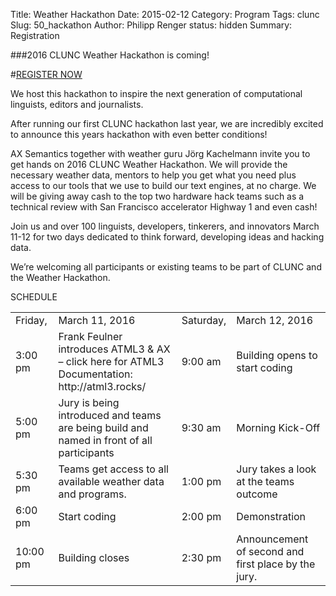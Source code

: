 Title: Weather Hackathon
Date: 2015-02-12
Category: Program
Tags: clunc
Slug: 50_hackathon
Author: Philipp Renger
status: hidden
Summary: Registration

###2016 CLUNC Weather Hackathon is coming!

#[REGISTER NOW](https://www.eventbrite.com/e/clunc-weather-hackathon-tickets-21003383686)

We host this hackathon to inspire the next generation of computational linguists, editors and journalists.

After running our first CLUNC hackathon last year, we are incredibly excited to announce this years hackathon with even better conditions!

AX Semantics together with weather guru Jörg Kachelmann invite you to get hands on 2016 CLUNC Weather Hackathon. We will provide  the necessary weather data, mentors to help you get what you need plus access to our tools that we use to build our text engines, at no charge. We will be giving away cash to the top two hardware hack teams such as a technical review with San Francisco accelerator Highway 1 and even cash!

Join us and over 100 linguists, developers, tinkerers, and innovators March 11-12 for two days dedicated to think forward, developing ideas and hacking data.

We’re welcoming all participants or existing teams to be part of CLUNC and the Weather Hackathon.

SCHEDULE

<table>
    <tr>
        <td>Friday,</td>
        <td>March 11, 2016</td>
        <td>Saturday,</td>
        <td>March 12, 2016</td>
    </tr>
        <tr>
        <td>3:00 pm</td>
        <td>Frank Feulner introduces ATML3 & AX – click here for ATML3 Documentation: http://atml3.rocks/ </td>
        <td>9:00 am</td>
        <td>Building opens to start coding</td>
    </tr>
        <tr>
        <td>5:00 pm</td>
        <td>Jury is being introduced and teams are being build and named in front of all participants</td>
        <td>9:30 am</td>
        <td>Morning Kick-Off</td>
    </tr>
        <tr>
        <td>5:30 pm</td>
        <td>Teams get access to all available weather data and programs.</td>
        <td>1:00 pm</td>
        <td>Jury takes a look at the teams outcome</td>
    </tr>
        <tr>
        <td>6:00 pm</td>
        <td>Start coding</td>
        <td>2:00 pm</td>
        <td>Demonstration</td>
    </tr>
        <tr>
        <td>10:00 pm</td>
        <td>Building closes</td>
        <td>2:30 pm</td>
        <td>Announcement of second and first place by the jury.</td>
    </tr>
</table>
